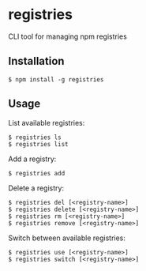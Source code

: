 # registries
CLI tool for managing npm registries

## Installation

```
$ npm install -g registries
```

## Usage

List available registries:
```
$ registries ls
$ registries list
```

Add a registry:
```
$ registries add
```

Delete a registry:
```
$ registries del [<registry-name>]
$ registries delete [<registry-name>]
$ registries rm [<registry-name>]
$ registries remove [<registry-name>]
```

Switch between available registries:
```
$ registries use [<registry-name>]
$ registries switch [<registry-name>]
```
